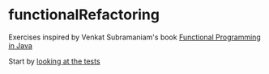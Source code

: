 # functionalRefactoring

Exercises inspired by Venkat Subramaniam's book [Functional Programming in Java](https://www.amazon.com/Functional-Programming-Java-Harnessing-Expressions-ebook/dp/B00J8W0OTI/ref=dp_kinw_strp_1)

Start by [looking at the tests](src/test/java)
